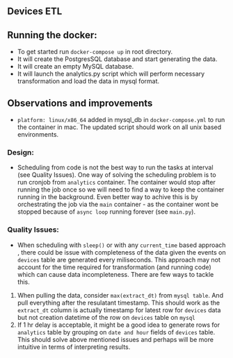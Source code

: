 Devices ETL
- 

## Running the docker:
- To get started run `docker-compose up` in root directory.
- It will create the PostgresSQL database and start generating the data.
- It will create an empty MySQL database.
- It will launch the analytics.py script which will perform necessary transformation and load the data in mysql format.


## Observations and improvements
- `platform: linux/x86_64` added in mysql_db in `docker-compose.yml` to run the container in mac. The updated script should work on all unix based environments.

### Design:
- Scheduling from code is not the best way to run the tasks at interval (see Quality Issues). One way of solving the scheduling problem is to run cronjob from `analytics` container. The container would stop after running the job once so we will need to find a way to keep the container running in the background. Even better way to achive this is by orchestrating the job via the `main` container - as the container wont be stopped because of `async loop` running forever (see `main.py`).


### Quality Issues:
- When scheduling with `sleep()` or with any `current_time` based approach , there could be issue with completeness of the data given the events on `devices` table are generated every miliseconds. This approach may not account for the time required for transformation (and running code) which can cause data incompleteness. There are few ways to tackle this.
1. When pulling the data, consider `max(extract_dt)` from `mysql table`. And pull everything after the resulatant timestamp. This should work as the `extract_dt` column is actually timestamp for latest row for `devices` data but not creation datetime of the row on `devices` table on `mysql`
2. If 1 hr delay is acceptable, it might be a good idea to generate rows for `analytics` table by grouping on `date and hour` fields of `devices` table. This should solve above mentioned issues and perhaps will be more intuitive in terms of interpreting results.

